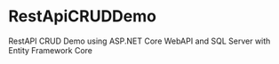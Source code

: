 # RestApiCRUDDemo
RestAPI CRUD Demo using ASP.NET Core WebAPI and SQL Server with Entity Framework Core
